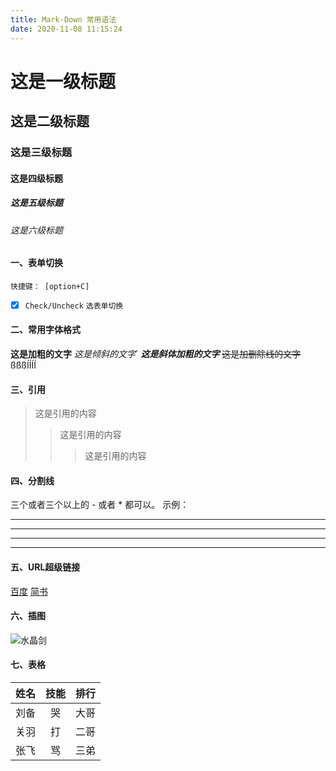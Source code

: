 ```yaml
---
title: Mark-Down 常用语法
date: 2020-11-08 11:15:24
---
```


# 这是一级标题
## 这是二级标题
### 这是三级标题
#### 这是四级标题
##### 这是五级标题
###### 这是六级标题

#### 一、表单切换

```
快捷键： [option+C] 
```
- [x] `Check/Uncheck` `选表单切换`

#### 二、常用字体格式

**这是加粗的文字**
*这是倾斜的文字*`
***这是斜体加粗的文字***
~~这是加删除线的文字~~ßßßÍÍÍÍ

#### 三、引用

>这是引用的内容
>>这是引用的内容
>>>这是引用的内容

#### 四、分割线

三个或者三个以上的 - 或者 * 都可以。
示例：

---
----
***
*****




#### 五、URL超级链接

[百度](http://baidu.com)
<a href="https://www.jianshu.com/u/1f5ac0cf6a8b" target="_blank">简书</a>

#### 六、插图

<!-- 不需要加/source./ -->
![水晶剑](/images/sword.png)



#### 七、表格

姓名|技能|排行
--|:--:|---
刘备|哭|大哥
关羽|打|二哥
张飞|骂|三弟